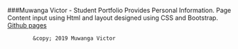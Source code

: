 ###Muwanga Victor - Student Portfolio
Provides Personal Information.
Page Content input using Html and layout designed using CSS and Bootstrap.
[Github pages ](https://github.com/Mubeezi/Mubeezi.github.io/tree/bootstrap-redisign)

            &copy; 2019 Muwanga Victor
